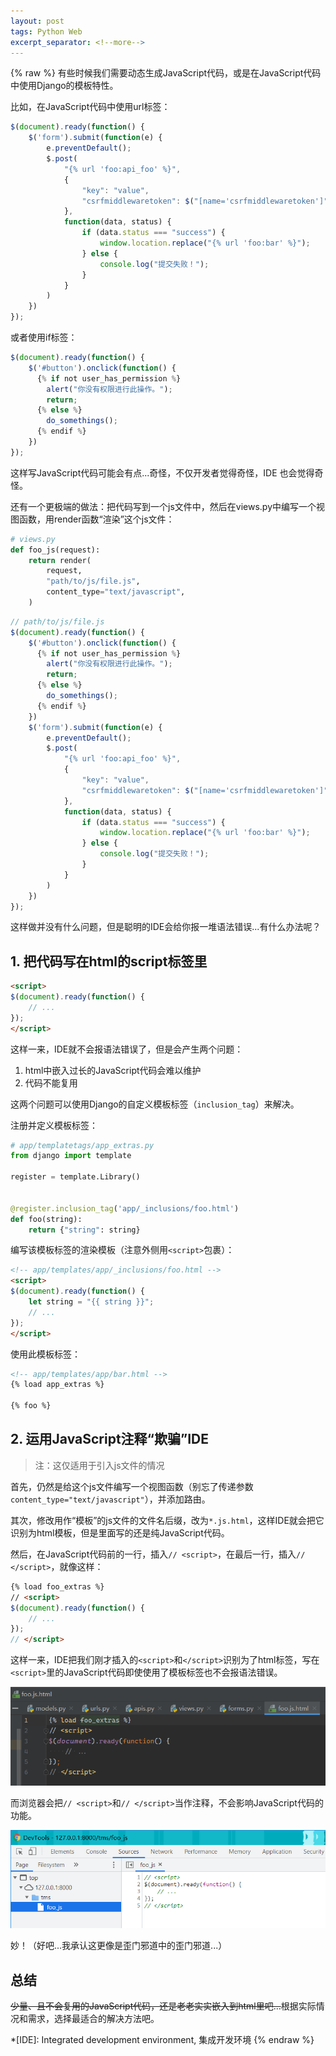 ```yaml
---
layout: post
tags: Python Web
excerpt_separator: <!--more-->
---
```


{% raw %}
有些时候我们需要动态生成JavaScript代码，或是在JavaScript代码中使用Django的模板特性。

比如，在JavaScript代码中使用url标签：

<!--more-->

```javascript
$(document).ready(function() {
    $('form').submit(function(e) {
        e.preventDefault();
        $.post(
            "{% url 'foo:api_foo' %}",
            {
                "key": "value",
                "csrfmiddlewaretoken": $("[name='csrfmiddlewaretoken']").val(),
            },
            function(data, status) {
                if (data.status === "success") {
                    window.location.replace("{% url 'foo:bar' %}");
                } else {
                    console.log("提交失败！");
                }
            }
        )
    })
});
```

或者使用if标签：
```javascript
$(document).ready(function() {
    $('#button').onclick(function() {
      {% if not user_has_permission %}
        alert("你没有权限进行此操作。");
        return;
      {% else %}
        do_somethings();
      {% endif %}
    })
});
```

这样写JavaScript代码可能会有点...奇怪，不仅开发者觉得奇怪，IDE 也会觉得奇怪。

还有一个更极端的做法：把代码写到一个js文件中，然后在views.py中编写一个视图函数，用render函数“渲染”这个js文件：
```python
# views.py
def foo_js(request):
    return render(
        request,
        "path/to/js/file.js",
        content_type="text/javascript",
    )
```
```js
// path/to/js/file.js
$(document).ready(function() {
    $('#button').onclick(function() {
      {% if not user_has_permission %}
        alert("你没有权限进行此操作。");
        return;
      {% else %}
        do_somethings();
      {% endif %}
    })
    $('form').submit(function(e) {
        e.preventDefault();
        $.post(
            "{% url 'foo:api_foo' %}",
            {
                "key": "value",
                "csrfmiddlewaretoken": $("[name='csrfmiddlewaretoken']").val(),
            },
            function(data, status) {
                if (data.status === "success") {
                    window.location.replace("{% url 'foo:bar' %}");
                } else {
                    console.log("提交失败！");
                }
            }
        )
    })
});
```

这样做并没有什么问题，但是聪明的IDE会给你报一堆语法错误...有什么办法呢？

## 1. 把代码写在html的script标签里
```html
<script>
$(document).ready(function() {
    // ...
});
</script>
```

这样一来，IDE就不会报语法错误了，但是会产生两个问题：

1. html中嵌入过长的JavaScript代码会难以维护
2. 代码不能复用

这两个问题可以使用Django的自定义模板标签（`inclusion_tag`）来解决。

注册并定义模板标签：
```python
# app/templatetags/app_extras.py
from django import template

register = template.Library()


@register.inclusion_tag('app/_inclusions/foo.html')
def foo(string):
    return {"string": string}
```

编写该模板标签的渲染模板（注意外侧用`<script>`包裹）：
```html
<!-- app/templates/app/_inclusions/foo.html -->
<script>
$(document).ready(function() {
    let string = "{{ string }}";
    // ...
});
</script>
```

使用此模板标签：
```html
<!-- app/templates/app/bar.html -->
{% load app_extras %}

{% foo %}
```

## 2. 运用JavaScript注释“欺骗”IDE

> 注：这仅适用于引入js文件的情况

首先，仍然是给这个js文件编写一个视图函数（别忘了传递参数`content_type="text/javascript"`），并添加路由。

其次，修改用作“模板”的js文件的文件名后缀，改为`*.js.html`，这样IDE就会把它识别为html模板，但是里面写的还是纯JavaScript代码。

然后，在JavaScript代码前的一行，插入`// <script>`，在最后一行，插入`// </script>`，就像这样：

```html
{% load foo_extras %}
// <script>
$(document).ready(function() {
    // ...
});
// </script>
```

这样一来，IDE把我们刚才插入的`<script>`和`</script>`识别为了html标签，写在`<script>`里的JavaScript代码即使使用了模板标签也不会报语法错误。

<a href="/images/e29_js_idea.png"><img class="pure-img-responsive" src="/images/e29_js_idea.png"></a>

而浏览器会把`// <script>`和`// </script>`当作注释，不会影响JavaScript代码的功能。

<a href="/images/e29_js_chrome.png"><img class="pure-img-responsive" src="/images/e29_js_chrome.png"></a>

妙！（好吧...我承认这更像是歪门邪道中的歪门邪道...）

## 总结

<del>少量、且不会复用的JavaScript代码，还是老老实实嵌入到html里吧...</del>根据实际情况和需求，选择最适合的解决方法吧。

*[IDE]: Integrated development environment, 集成开发环境
{% endraw %}